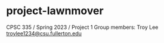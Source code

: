 # project-lawnmover
CPSC 335 / Spring 2023 / Project 1
Group members:
Troy Lee troylee1234@csu.fullerton.edu
